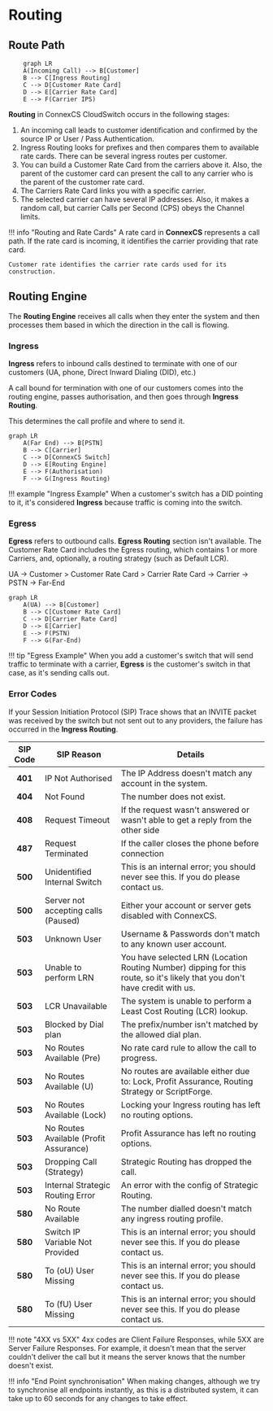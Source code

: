 # Routing

## Route Path

```mermaid
    graph LR
    A(Incoming Call) --> B[Customer]
    B --> C[Ingress Routing]
    C --> D[Customer Rate Card]
    D --> E[Carrier Rate Card]
    E --> F(Carrier IPS)
```

**Routing** in ConnexCS CloudSwitch occurs in the following stages:

1. An incoming call leads to customer identification and confirmed by the source IP or User / Pass Authentication.
2. Ingress Routing looks for prefixes and then compares them to available rate cards. There can be several ingress routes per customer.
3. You can build a Customer Rate Card from the carriers above it. Also, the parent of the customer card can present the call to any carrier who is the parent of the customer rate card.
4. The Carriers Rate Card links you with a specific carrier.
5. The selected carrier can have several IP addresses. Also, it makes a random call, but carrier Calls per Second (CPS) obeys the Channel limits.

!!! info "Routing and Rate Cards"
    A rate card in **ConnexCS** represents a call path. If the rate card is incoming, it identifies the carrier providing that rate card.

    Customer rate identifies the carrier rate cards used for its construction.

## Routing Engine

The **Routing Engine** receives all calls when they enter the system and then processes them based in which the direction in the call is flowing.

### Ingress

**Ingress** refers to inbound calls destined to terminate with one of our customers (UA, phone, Direct Inward Dialing (DID), etc.)

A call bound for termination with one of our customers comes into the routing engine, passes authorisation, and then goes through **Ingress Routing**.

This determines the call profile and where to send it.

```mermaid
graph LR
    A(Far End) --> B[PSTN]
    B --> C[Carrier]
    C --> D[ConnexCS Switch]
    D --> E[Routing Engine]
    E --> F(Authorisation)
    F --> G(Ingress Routing)
```

!!! example "Ingress Example"
    When a customer's switch has a DID pointing to it, it's considered **Ingress** because traffic is coming into the switch.

### Egress

**Egress** refers to outbound calls. **Egress Routing** section isn't available. The Customer Rate Card includes the Egress routing, which contains 1 or more Carriers, and, optionally, a routing strategy (such as Default LCR).

UA -> Customer > Customer Rate Card > Carrier Rate Card -> Carrier -> PSTN -> Far-End

```mermaid
graph LR
    A(UA) --> B[Customer]
    B --> C[Customer Rate Card]
    C --> D[Carrier Rate Card]
    D --> E[Carrier]
    E --> F(PSTN)
    F --> G(Far-End)
```

!!! tip "Egress Example"
    When you add a customer's switch that will send traffic to terminate with a carrier, **Egress** is the customer's switch in that case, as it's sending calls out.

### Error Codes

If your Session Initiation Protocol (SIP) Trace shows that an INVITE packet was received by the switch but not sent out to any providers, the failure has occurred in the **Ingress Routing**.

| SIP Code | SIP Reason| Details|
|:--------:|----------------------------------------|--------------------------------------------------------------------------------------------------------|
|**401**| IP Not Authorised| The IP Address doesn't match any account in the system.|
|**404**|Not Found | The number does not exist.|
|**408**| Request Timeout|If the request wasn't answered or wasn't able to get a reply from the other side|
|**487**| Request Terminated|If the caller closes the phone before connection|
|**500**| Unidentified Internal Switch| This is an internal error; you should never see this. If you do please contact us.|
|**500**| Server not accepting calls (Paused)| Either your account or server gets disabled with ConnexCS.|
|**503**| Unknown User| Username & Passwords don't match to any known user account.|
|**503**| Unable to perform LRN| You have selected LRN (Location Routing Number) dipping for this route, so it's likely that you don't have credit with us.|
|**503**| LCR Unavailable| The system is unable to perform a Least Cost Routing (LCR) lookup.|
|**503**| Blocked by Dial plan| The prefix/number isn't matched by the allowed dial plan.|
|**503**| No Routes Available (Pre)| No rate card rule to allow the call to progress.|
|**503**| No Routes Available (U)| No routes are available either due to: Lock, Profit Assurance, Routing Strategy or ScriptForge.|
|**503**| No Routes Available (Lock)| Locking your Ingress routing has left no routing options.|
|**503**| No Routes Available (Profit Assurance) | Profit Assurance has left no routing options.|
|**503**| Dropping Call (Strategy)| Strategic Routing has dropped the call.|
|**503**| Internal Strategic Routing Error| An error with the config of Strategic Routing.|
|**580**| No Route Available| The number dialled doesn't match any ingress routing profile.|
|**580**| Switch IP Variable Not Provided| This is an internal error; you should never see this. If you do please contact us.|
|**580**| To (oU) User Missing| This is an internal error; you should never see this. If you do please contact us.|
|**580**| To (fU) User Missing| This is an internal error; you should never see this. If you do please contact us.|

!!! note "4XX vs 5XX"
    4xx codes are Client Failure Responses, while 5XX are Server Failure Responses. 
    For example, it doesn't mean that the server couldn't deliver the call but it means the server knows that the number doesn't exist.

!!! info "End Point synchronisation"
    When making changes, although we try to synchronise all endpoints instantly, as this is a distributed system, it can take up to 60 seconds for any changes to take effect.

[call-flow]: /misc/img/call-flow.jpg "Call Flow"
